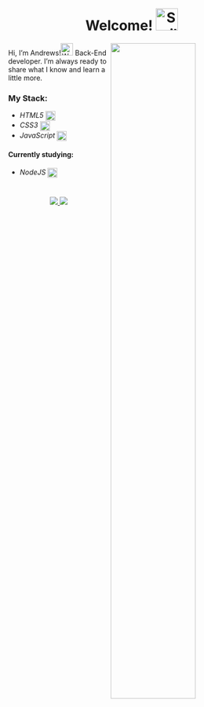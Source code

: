 
<h1 align="center">Welcome! <img src="https://user-images.githubusercontent.com/86017907/179375356-1097f8a7-8007-4d1a-80d9-c2a5f439e522.gif" width="45" alt="Smiling face emoji"/></h1>

<img src="https://cdnb.artstation.com/p/assets/images/images/036/125/405/original/igor-freitas-mesa.gif?1616779562" width="58.5%" align="right"/>

Hi, I’m Andrews!<img src="https://user-images.githubusercontent.com/86017907/179375279-cffcf0ca-648a-4095-b9f4-df433afb188c.gif" width="25" alt="Waving Hand"/> Back-End  developer. I’m always ready to share what I know and learn a little more.



### My Stack:
- *HTML5* <img src="https://skillicons.dev/icons?i=html" align="center" width="20"/>
- *CSS3* <img src="https://skillicons.dev/icons?i=css" align="center" width="20"/>
- *JavaScript* <img src="https://skillicons.dev/icons?i=js" align="center" width="20"/>

 #### Currently studying:
  - *NodeJS* <img src="https://skillicons.dev/icons?i=nodejs" align="center" width="20"/>

# 
<p align="center"> <a href="mailto:andrewscarvalho2001@gmail.com"><img src="https://img.shields.io/badge/Gmail-D14836?style=for-the-badge&logo=gmail&logoColor=white"/> </a>
<a href="https://www.linkedin.com/in/andrewsitiel" target="_blank"><img src="https://img.shields.io/badge/LinkedIn-0077B5?style=for-the-badge&logo=linkedin&logoColor=white"/></a> </p>
